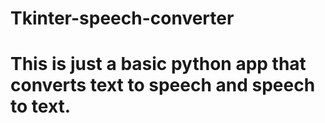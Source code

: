 # Tkinter-speech-converter

# This is just a basic python app that converts text to speech and speech to text.
